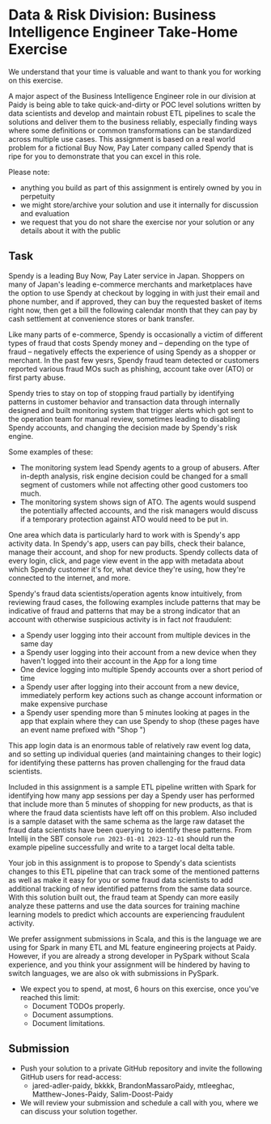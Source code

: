 # Data & Risk Division: Business Intelligence Engineer Take-Home Exercise

We understand that your time is valuable and want to thank you for working on this exercise.

A major aspect of the Business Intelligence Engineer role in our division at Paidy is being able to take quick-and-dirty or POC level solutions written by data scientists and develop and maintain robust ETL pipelines to scale the solutions and deliver them to the business reliably, especially finding ways where some definitions or common transformations can be standardized across multiple use cases. This assignment is based on a real world problem for a fictional Buy Now, Pay Later company called Spendy that is ripe for you to demonstrate that you can excel in this role.

Please note:

- anything you build as part of this assignment is entirely owned by you in perpetuity
- we might store/archive your solution and use it internally for discussion and evaluation
- we request that you do not share the exercise nor your solution or any details about it with the public

## Task

Spendy is a leading Buy Now, Pay Later service in Japan. Shoppers on many of Japan's leading e-commerce merchants and marketplaces have the option to use Spendy at checkout by logging in with just their email and phone number, and if approved, they can buy the requested basket of items right now, then get a bill the following calendar month that they can pay by cash settlement at convenience stores or bank transfer.

Like many parts of e-commerce, Spendy is occasionally a victim of different types of fraud that costs Spendy money and – depending on the type of fraud – negatively effects the experience of using Spendy as a shopper or merchant. In the past few yesrs, Spendy fraud team detected or customers reported various fraud MOs such as phishing, account take over (ATO) or first party abuse.

Spendy tries to stay on top of stopping fraud partially by identifying patterns in customer behavior and transaction data through internally designed and built monitoring system that trigger alerts which got sent to the operation team for manual review, sometimes leading to disabling Spendy accounts, and changing the decision made by Spendy's risk engine.

Some examples of these:
* The monitoring system lead Spendy agents to a group of abusers. After in-depth analysis, risk engine decision could be changed for a small segment of customers while not affecting other good customers too much.
* The monitoring system shows sign of ATO. The agents would suspend the potentially affected accounts, and the risk managers would discuss if a temporary protection against ATO would need to be put in.

One area which data is particularly hard to work with is Spendy's app activity data. In Spendy's app, users can pay bills, check their balance, manage their account, and shop for new products. Spendy collects data of every login, click, and page view event in the app with metadata about which Spendy customer it's for, what device they're using, how they're connected to the internet, and more.

Spendy's fraud data scientists/operation agents know intuitively, from reviewing fraud cases, the following examples include patterns that may be indicative of fraud and patterns that may be a strong indicator that an account with otherwise suspicious activity is in fact *not* fraudulent:

- a Spendy user logging into their account from multiple devices in the same day
- a Spendy user logging into their account from a new device when they haven't logged into their account in the App for a long time
- One device logging into multiple Spendy accounts over a short period of time
- a Spendy user after logging into their account from a new device, immediately perform key actions such as change account information or make expensive purchase
- a Spendy user spending more than 5 minutes looking at pages in the app that explain where they can use Spendy to shop (these pages have an event name prefixed with "Shop ")

This app login data is an enormous table of relatively raw event log data, and so setting up individual queries (and maintaining changes to their logic) for identifying these patterns has proven challenging for the fraud data scientists.

Included in this assignment is a sample ETL pipeline written with Spark for identifying how many app sessions per day a Spendy user has performed that include more than 5 minutes of shopping for new products, as that is where the fraud data scientists have left off on this problem. Also included is a sample dataset with the same schema as the large raw dataset the fraud data scientists have been querying to identify these patterns. From Intellij in the SBT console `run 2023-01-01 2023-12-01` should run the example pipeline successfully and write to a target local delta table.

Your job in this assignment is to propose to Spendy's data scientists changes to this ETL pipeline that can track some of the mentioned patterns as well as make it easy for you or some fraud data scientists to add additional tracking of new identified patterns from the same data source. With this solution built out, the fraud team at Spendy can more easily analyze these patterns and use the data sources for training machine learning models to predict which accounts are experiencing fraudulent activity.

We prefer assignment submissions in Scala, and this is the language we are using for Spark in many ETL and ML feature engineering projects at Paidy. However, if you are already a strong developer in PySpark without Scala experience, and you think your assignment will be hindered by having to switch languages, we are also ok with submissions in PySpark.

- We expect you to spend, at most, 6 hours on this exercise, once you've reached this limit:
    - Document TODOs properly.
    - Document assumptions.
    - Document limitations.


## Submission

- Push your solution to a private GitHub repository and invite the following GitHub users for read-access:
    - jared-adler-paidy, bkkkk, BrandonMassaroPaidy, mtleeghac, Matthew-Jones-Paidy, Salim-Doost-Paidy
- We will review your submission and schedule a call with you, where we can discuss your solution together.